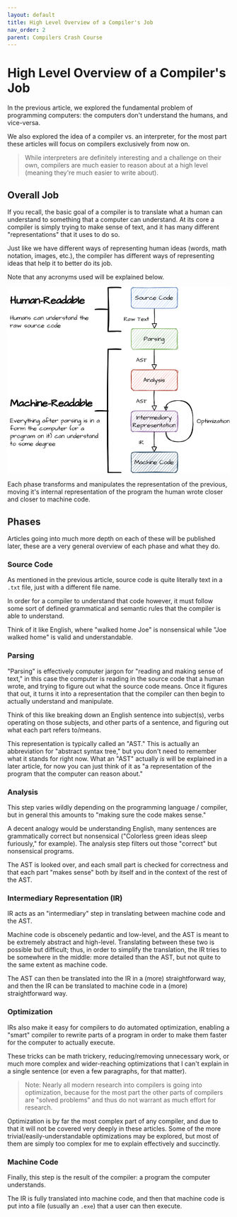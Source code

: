 ```yaml
---
layout: default
title: High Level Overview of a Compiler's Job
nav_order: 2
parent: Compilers Crash Course
---
```


# High Level Overview of a Compiler's Job
In the previous article, we explored the fundamental problem of programming
computers: the computers don't understand the humans, and vice-versa. 

We also explored the idea of a compiler vs. an interpreter, for the most part these articles will focus on compilers exclusively from now on. 

> While interpreters are definitely interesting and a challenge on their own, compilers are much easier to reason about at a high level (meaning they're much easier to write about). 

## Overall Job
If you recall, the basic goal of a compiler is to translate 
what a human can understand to something that a computer can understand. At its core a compiler is simply trying to make sense of text, and it has many different "representations" that it uses to do so. 

Just like we have different ways of representing human ideas (words, math notation, images, etc.), the compiler has different ways of representing ideas that help it to better do its job.

Note that any acronyms used will be explained below. 

![Human v. Machine Readable](../assets/images/human-v-machine-readable-transparent.png)

Each phase transforms and manipulates the representation of the previous, moving it's internal representation of the program the human wrote closer and closer to machine code. 

## Phases
Articles going into much more depth on each of these will be published later, these are a very general overview of each phase and what they do. 

### Source Code
As mentioned in the previous article, source code is quite literally text in a `.txt` file, just with a different file name. 

In order for a compiler to understand that code however, it must follow some sort of defined grammatical and semantic rules that the compiler is able to understand.

Think of it like English, where "walked home Joe" is nonsensical while "Joe walked home" is valid and understandable. 

### Parsing
"Parsing" is effectively computer jargon for "reading and making sense of text," in this case the computer is reading in the source code that a human wrote, and trying to figure out what the source code means. Once it figures that out, it turns it into a representation that the compiler can then begin to actually understand and manipulate. 

Think of this like breaking down an English sentence into subject(s), verbs operating on those subjects, and other parts of a sentence, and figuring out what each part refers to/means.

This representation is typically called an "AST." This is actually an abbreviation for "abstract syntax tree," but you don't need to remember what it stands for right now. What an "AST" actually *is* will be explained in a later article, for now you can just think of it as "a representation of the program that the computer can reason about." 

### Analysis
This step varies wildly depending on the programming language / compiler, but in general this amounts to "making sure the code makes sense." 

A decent analogy would be understanding English, many sentences are grammatically correct but nonsensical ("Colorless green ideas sleep furiously," for example). The analysis step filters out those "correct" but nonsensical programs. 

The AST is looked over, and each small part is checked for correctness and that each part "makes sense" both by itself and in the context of the rest of the AST. 

### Intermediary Representation (IR) 
IR acts as an "intermediary" step in translating between machine code and the AST.

Machine code is obscenely pedantic and low-level, and the AST is meant to be extremely abstract and high-level. Translating between these two is possible but difficult; thus, in order to simplify the translation, the IR tries to be somewhere in the middle: more detailed than the AST, but not quite to the same extent as machine code. 

The AST can then be translated into the IR in a (more) straightforward way, and then the IR can be translated to machine code in a (more) straightforward way. 

### Optimization
IRs also make it easy for compilers to do automated optimization, enabling a "smart" compiler to rewrite parts of a program in order to make them faster for the computer to actually execute. 

These tricks can be math trickery, reducing/removing unnecessary work, or much more complex and wider-reaching optimizations that I can't explain in a single sentence (or even a few paragraphs, for that matter). 

> Note: Nearly all modern research into compilers is going into optimization, because for the most part the other parts of compilers are "solved problems" and thus do not warrant as much effort for research.

Optimization is by far the most complex part of any compiler, and due to that it will not be covered very deeply in these articles. Some of the more trivial/easily-understandable optimizations may be explored, but most of them are simply too complex for me to explain effectively and succinctly. 

### Machine Code
Finally, this step is the result of the compiler: a program the computer understands. 

The IR is fully translated into machine code, and then that machine code is put into a file (usually an `.exe`) that a user can then execute. 
